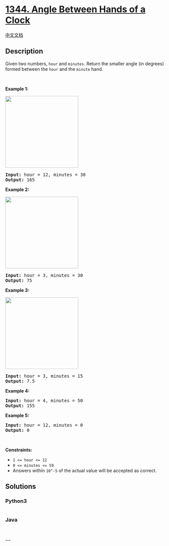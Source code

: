 # [1344. Angle Between Hands of a Clock](https://leetcode.com/problems/angle-between-hands-of-a-clock)

[中文文档](/solution/1300-1399/1344.Angle%20Between%20Hands%20of%20a%20Clock/README.md)

## Description

<p>Given two numbers, <code>hour</code> and <code>minutes</code>. Return the smaller angle (in degrees) formed between the <code>hour</code> and the <code>minute</code> hand.</p>

<p>&nbsp;</p>
<p><strong>Example 1:</strong></p>

<p><img alt="" src="https://cdn.jsdelivr.net/gh/doocs/leetcode@main/solution/1300-1399/1344.Angle%20Between%20Hands%20of%20a%20Clock/images/sample_1_1673.png" style="width: 230px; height: 225px;" /></p>

<pre>
<strong>Input:</strong> hour = 12, minutes = 30
<strong>Output:</strong> 165
</pre>

<p><strong>Example 2:</strong></p>

<p><img alt="" src="https://cdn.jsdelivr.net/gh/doocs/leetcode@main/solution/1300-1399/1344.Angle%20Between%20Hands%20of%20a%20Clock/images/sample_2_1673.png" style="width: 230px; height: 225px;" /></p>

<pre>
<strong>Input:</strong> hour = 3, minutes = 30
<strong>Output:</strong> 75
</pre>

<p><strong>Example 3:</strong></p>

<p><strong><img alt="" src="https://cdn.jsdelivr.net/gh/doocs/leetcode@main/solution/1300-1399/1344.Angle%20Between%20Hands%20of%20a%20Clock/images/sample_3_1673.png" style="width: 230px; height: 225px;" /></strong></p>

<pre>
<strong>Input:</strong> hour = 3, minutes = 15
<strong>Output:</strong> 7.5
</pre>

<p><strong>Example 4:</strong></p>

<pre>
<strong>Input:</strong> hour = 4, minutes = 50
<strong>Output:</strong> 155
</pre>

<p><strong>Example 5:</strong></p>

<pre>
<strong>Input:</strong> hour = 12, minutes = 0
<strong>Output:</strong> 0
</pre>

<p>&nbsp;</p>
<p><strong>Constraints:</strong></p>

<ul>
	<li><code>1 &lt;= hour &lt;= 12</code></li>
	<li><code>0 &lt;= minutes &lt;= 59</code></li>
	<li>Answers within&nbsp;<code>10^-5</code>&nbsp;of the actual value will be accepted as correct.</li>
</ul>

## Solutions

<!-- tabs:start -->

### **Python3**

```python

```

### **Java**

```java

```

### **...**

```

```

<!-- tabs:end -->
